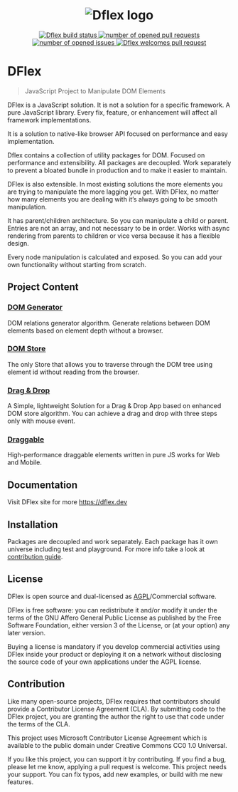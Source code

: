 <h1 align="center">
  <img
  src="https://raw.githubusercontent.com/jalal246/dflex/master/DFlex-readme.png"
  alt="Dflex logo" />
</h1>

<p align="center">
  <a href="https://github.com/dflex-js/dflex">
    <img
    src="https://img.shields.io/github/workflow/status/jalal246/dflex/Unit Test"
    alt="Dflex build status" />
  </a>
  <a href="https://github.com/dflex-js/dflex/pulls">
    <img
    src="https://img.shields.io/github/issues-pr/dflex-js/dflex"
    alt="number of opened pull requests"/>
  </a>
  <a href="https://github.com/dflex-js/dflex/issues">
  <img
    src="https://img.shields.io/github/issues/dflex-js/dflex"
    alt="number of opened issues"/>
  </a>
  <a href="https://github.com/dflex-js/dflex/pulls">
   <img
   src="https://img.shields.io/badge/PRs-welcome-brightgreen.svg"
   alt="Dflex welcomes pull request" />
  </a>
</p>

# DFlex

> JavaScript Project to Manipulate DOM Elements

DFlex is a JavaScript solution. It is not a solution for a specific
framework. A pure JavaScript library. Every fix, feature, or enhancement
will affect all framework implementations.

It is a solution to native-like browser API focused on performance and easy
implementation.

Dflex contains a collection of utility packages for DOM. Focused on
performance and extensibility. All packages are decoupled. Work
separately to prevent a bloated bundle in production and to make it
easier to maintain.

DFlex is also extensible. In most existing solutions the more elements
you are trying to manipulate the more lagging you get. With DFlex, no
matter how many elements you are dealing with it’s always going to be
smooth manipulation.

It has parent/children architecture. So you can manipulate a child or parent.
Entries are not an array, and not necessary to be in order. Works with async
rendering from parents to children or vice versa because it has a flexible
design.

Every node manipulation is calculated and exposed. So you can add your
own functionality without starting from scratch.

## Project Content

### [**DOM Generator**](https://github.com/dflex-js/dflex/tree/master/packages/dom-gen)

DOM relations generator algorithm. Generate relations between DOM elements based
on element depth without a browser.

### [**DOM Store**](https://github.com/dflex-js/dflex/tree/master/packages/store)

The only Store that allows you to traverse through the DOM tree using element id
without reading from the browser.

### [**Drag & Drop**](https://github.com/dflex-js/dflex/tree/master/packages/dnd)

A Simple, lightweight Solution for a Drag & Drop App based on enhanced DOM store
algorithm. You can achieve a drag and drop with three steps only with mouse event.

### [**Draggable**](https://github.com/dflex-js/dflex/tree/master/packages/draggable)

High-performance draggable elements written in pure JS works for Web and Mobile.

## Documentation

Visit DFlex site for more <https://dflex.dev>

## Installation

Packages are decoupled and work separately. Each package has it own universe
including test and playground. For more info take a look at [contribution guide](CONTRIBUTING.md).

## License

DFlex is open source and dual-licensed as [AGPL](LICENSE)/Commercial software.

DFlex is free software: you can redistribute it and/or modify it under
the terms of the GNU Affero General Public License as published by the Free
Software Foundation, either version 3 of the License, or (at your option) any
later version.

Buying a license is mandatory if you develop commercial activities using
DFlex inside your product or deploying it on a network without disclosing the
source code of your own applications under the AGPL license.

## Contribution

Like many open-source projects, DFlex requires that contributors should provide a
Contributor License Agreement (CLA). By submitting code to the DFlex project,
you are granting the author the right to use that code under the terms of the CLA.

This project uses Microsoft Contributor License Agreement which is available to
the public domain under Creative Commons CC0 1.0 Universal.

If you like this project, you can support it by contributing. If you find a bug,
please let me know, applying a pull request is welcome. This project needs your
support. You can fix typos, add new examples, or build with me new features.
